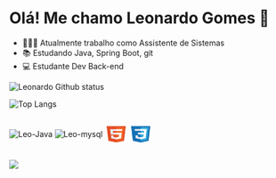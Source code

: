 # Olá! Me chamo Leonardo Gomes 👋

- 👨🏼‍💻 Atualmente trabalho como Assistente de Sistemas 
- 📚 Estudando Java, Spring Boot, git 
- 💻 Estudante Dev Back-end

![Leonardo Github status](https://github-readme-stats.vercel.app/api?username=leonardoforgomes&show_icons=true&theme=radical)

![Top Langs](https://github-readme-stats.vercel.app/api/top-langs/?username=leonardoforgomes&hide_progress=true)

<div style="display: inline_block"><br>
  <img align="center" alt="Leo-Java" height="30" width="40" src="https://cdn.jsdelivr.net/gh/devicons/devicon/icons/java/java-original-wordmark.svg">
  <img align="center" alt="Leo-mysql" height="30" width="40" src="https://cdn.jsdelivr.net/gh/devicons/devicon/icons/mysql/mysql-plain-wordmark.svg">
  <img align="center" alt="Leo-HTML" height="30" width="40" src="https://raw.githubusercontent.com/devicons/devicon/master/icons/html5/html5-original.svg">
  <img align="center" alt="Leo-CSS" height="30" width="40" src="https://raw.githubusercontent.com/devicons/devicon/master/icons/css3/css3-original.svg">
  <br>
  <br>
 
<a href ="https://www.linkedin.com/in/leonardo-gomes-820874226/" target="_blank"> <img src="https://img.shields.io/badge/-LinkedIn-%230077B5?style=for-the-badge&logo=linkedin&logoColor=white" target="_blank"></a>

</div>
